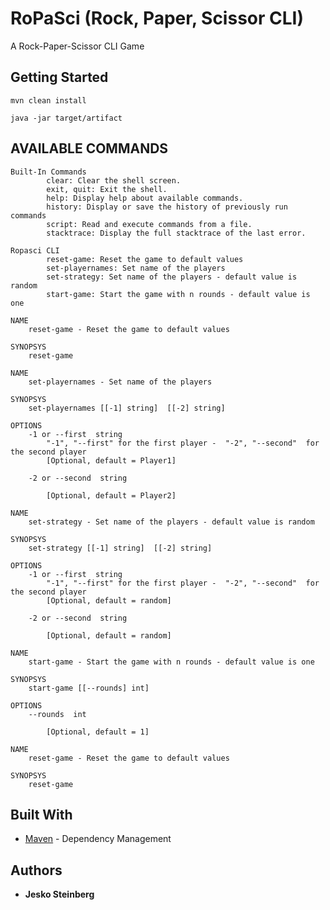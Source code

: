 # RoPaSci (Rock, Paper, Scissor CLI)

A Rock-Paper-Scissor CLI Game

## Getting Started
```
mvn clean install
```

```
java -jar target/artifact
```
## AVAILABLE COMMANDS
```
Built-In Commands
        clear: Clear the shell screen.
        exit, quit: Exit the shell.
        help: Display help about available commands.
        history: Display or save the history of previously run commands
        script: Read and execute commands from a file.
        stacktrace: Display the full stacktrace of the last error.

Ropasci CLI
        reset-game: Reset the game to default values
        set-playernames: Set name of the players
        set-strategy: Set name of the players - default value is random
        start-game: Start the game with n rounds - default value is one
```

```
NAME
	reset-game - Reset the game to default values

SYNOPSYS
	reset-game 
```

```
NAME
	set-playernames - Set name of the players

SYNOPSYS
	set-playernames [[-1] string]  [[-2] string]  

OPTIONS
	-1 or --first  string
		"-1", "--first" for the first player -  "-2", "--second"  for the second player
		[Optional, default = Player1]

	-2 or --second  string
		
		[Optional, default = Player2]
```

```
NAME
	set-strategy - Set name of the players - default value is random

SYNOPSYS
	set-strategy [[-1] string]  [[-2] string]  

OPTIONS
	-1 or --first  string
		"-1", "--first" for the first player -  "-2", "--second"  for the second player
		[Optional, default = random]

	-2 or --second  string
		
		[Optional, default = random]
```

```
NAME
	start-game - Start the game with n rounds - default value is one

SYNOPSYS
	start-game [[--rounds] int]  

OPTIONS
	--rounds  int
		
		[Optional, default = 1]

```

```
NAME
	reset-game - Reset the game to default values

SYNOPSYS
	reset-game 
```


## Built With
* [Maven](https://maven.apache.org/) - Dependency Management


## Authors

* **Jesko Steinberg** 


